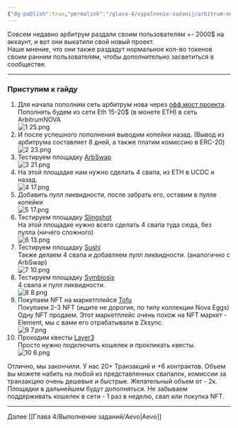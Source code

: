 ```yaml
---
{"dg-publish":true,"permalink":"/glava-4/vypolnenie-zadanij/arbitrum-nova/"}
---
```



Совсем недавно арбитрум раздали своим пользователям +- 2000$ на аккаунт, и вот они выкатили свой новый проект.  
Наше мнение, что они также раздадут нормальное кол-во токенов своим ранним пользователям, чтобы дополнительно засветиться в сообществе.

---

### Приступим к гайду

1. Для начала пополним сеть арбитрум нова через [офф.мост проекта](https://bridge.arbitrum.io/?l2chainId=42170). Пополнять будем из сети Eth 15-20$ (в монете ETH) в сеть ArbitrumNOVA  
    ![1 25.png](/img/user/Images/1%2025.png)
2. И после успешного пополнения выводим копейки назад. (Вывод из арбитрума составляет 8 дней, а также платим комиссию в ERC-20)  
    ![2 23.png](/img/user/Images/2%2023.png)
3. Тестируем площадку [ArbSwap](https://arbswap.io/?chainId=42170)  
    ![3 21.png](/img/user/Images/3%2021.png)
4. На этой площадке нам нужно сделать 4 свапа, из ETH в UCDC и назад.  
    ![4 17.png](/img/user/Images/4%2017.png)
5. Добавить пулл ликвидности, после забрать его, оставим в пулле копейки  
    ![5 17.png](/img/user/Images/5%2017.png)
6. Тестируем площадку [Slingshot](https://app.slingshot.finance/swap/Arbitrum-Nova/ETH)  
    На этой площадке нужно всего сделать 4 свапа туда сюда, без пулла (ничего сложного)  
    ![6 13.png](/img/user/Images/6%2013.png)
7. Тестируем площадку [Sushi](https://www.sushi.com/swap)  
    Также делаем 4 свапа и добавляем пулл ликвидности. (аналогично с ArbSwap)  
    ![7 10.png](/img/user/Images/7%2010.png)
8. Тестируем площадку [Symbiosis](https://app.symbiosis.finance/swap?chainIn=Arbitrum%20Nova&chainOut=Arbitrum%20Nova&tokenIn=ETH&tokenOut=0x750ba8b76187092B0D1E87E28daaf484d1b5273b)  
    4 свапа и пулл ликвидности.  
    ![8 8.png](/img/user/Images/8%208.png)
9. Покупаем NFT на маркетплейсе [Tofu](https://tofunft.com/nft/arbi-nova/0x6EA3Cd6Bd90A18Fb528b39f53d5450bC36d2CFe8/6340)  
    Покупаем 2-3 NFT (ищите не дорогие, по типу коллекции Nova Eggs)  
    Одну NFT продаем. Этот маркетплейс очень похож на NFT маркет - Element, мы с вами его отрабатывали в Zksync.  
    ![9 7.png](/img/user/Images/9%207.png)
10. Проходим квесты [Layer3](https://layer3.xyz/quests/enter-arbitrum-nova)  
    Просто нужно подключить кошелек и прокликать квесты.  
    ![10 6.png](/img/user/Images/10%206.png)

Отлично, мы закончили. У нас 20+ Транзакций и +6 контрактов. Объем вы можете набить на любой из представленных свапалок, комиссии за транзакцию очень дешевые и быстрые. Желательный объем от - 2к. Площадки в дальнейшем будут дополняться. Не забываем поддерживать кошелек в сети - 1 раз в неделю, свап или покупка NFT.

---

Далее [[Глава 4/Выполнение заданий/Aevo\|Aevo]]